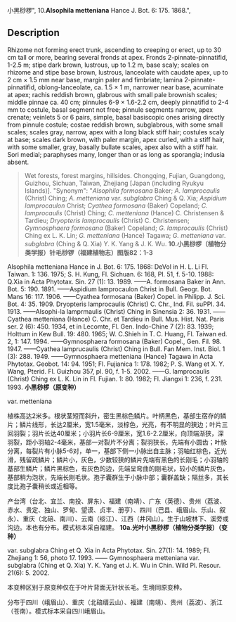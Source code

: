 小黑桫椤",
10.**Alsophila metteniana** Hance J. Bot. 6: 175. 1868.",

## Description
Rhizome not forming erect trunk, ascending to creeping or erect, up to 30 cm tall or more, bearing several fronds at apex. Fronds 2-pinnate-pinnatifid, 1-2.5 m; stipe dark brown, lustrous, up to 1.2 m, base scaly; scales on rhizome and stipe base brown, lustrous, lanceolate with caudate apex, up to 2 cm × 1.5 mm near base, margin paler and fimbriate; lamina 2-pinnate-pinnatifid, oblong-lanceolate, ca. 1.5 × 1 m, narrower near base, acuminate at apex; rachis reddish brown, glabrous with small pale brownish scales; middle pinnae ca. 40 cm; pinnules 6-9 × 1.6-2.2 cm, deeply pinnatifid to 2-4 mm to costule, basal segment not free; pinnule segments narrow, apex crenate; veinlets 5 or 6 pairs, simple, basal basiscopic ones arising directly from pinnule costule; costae reddish brown, subglabrous, with some small scales; scales gray, narrow, apex with a long black stiff hair; costules scaly at base; scales dark brown, with paler margin, apex curled, with a stiff hair, with some smaller, gray, basally bullate scales, apex also with a stiff hair. Sori medial; paraphyses many, longer than or as long as sporangia; indusia absent.

> Wet forests, forest margins, hillsides. Chongqing, Fujian, Guangdong, Guizhou, Sichuan, Taiwan, Zhejiang [Japan (including Ryukyu Islands)].
  "Synonym": "*Alsophila formosana* Baker; *A. lamprocaulis* (Christ) Ching; *A. metteniana* var. *subglabra* Ching &amp; Q. Xia; *Aspidium lamprocaulon* Christ; *Cyathea formosana* (Baker) Copeland; *C. lamprocaulis* (Christ) Ching; *C. metteniana* (Hance) C. Christensen &amp; Tardieu; *Dryopteris lamprocaulis* (Christ) C. Christensen; *Gymnosphaera formosana* (Baker) Copeland; *G. lamprocaulis* (Christ) Ching ex L. K. Lin; *G. metteniana* (Hance) Tagawa; *G. metteniana* var. *subglabra* (Ching &amp; Q. Xia) Y. K. Yang &amp; J. K. Wu.
**10.小黑桫椤（植物分类学报）针毛桫锣（福建植物志）图版82：1-3**

Alsophila metteniana Hance in J. Bot. 6: 175. 1868: DeVol in H. L. Li Fl. Taiwan. 1: 136. 1975; S. H. Kung, Fl. Sichuan. 6: 168, Pl. 51, f. 5-10. 1988: Q.Xia in Acta Phytotax. Sin. 27 (1): 13. 1989. ——A. formosana Baker in Ann. Bot. 5: 190. 1891. ——Aspidium lamprocaulon Christ in Bull. Geogr. Bot. Mans 16: 117. 1906. ——Cyathea formosana (Baker) Copel. in Philipp. J. Sci. Bot. 4: 35. 1909. Dryopteris lamprocaulis (Christ) C. Chr., Ind. Fil. suPPl. 34. 1913. ——Alsophi-la lamprmaulis (Christ) Ching in Sinensia 2: 36. 1931. ——Cyathea metteniana (Hance) C. Chr. et Tardieu in Bull. Mus. Hist. Nat. Paris ser. 2 (6): 450. 1934, et in Lecomte, Fl. Gen. Indo-Chine 7 (2): 83. 1939; Holttum in Kew Bull. 19: 480. 1965; W. C.Shieh in T. C. Huang, Fl. Taiwan ed. 2, 1: 147. 1994. ——Gymnosphaera formosana (Baker) Copel., Gen. Fil. 98. 1947. ——Cyathea lamprucaulis (Christ) Ching in Bull. Fan Mem. Inst. Biol. 1 (3): 288. 1949. ——Gymnosphaera metteniana (Hance) Tagawa in Acta Phytotax. Geobot. 14: 94. 1951; Fl. Fujianica 1: 178. 1982; P. S. Wang et X. Y. Wang, Pterid. Fl. Guizhou 357, pl. 90, f. 1-5. 2002. ——G. lamprocaulis (Christ) Ching ex L. K. Lin in Fl. Fujian. 1: 80. 1982; Fl. Jiangxi 1: 236, f. 231. 1993.
**小黑桫椤（原变种）**

var. metteniana

植株高达2米多。根状茎短而斜升，密生黑棕色鳞片。叶柄黑色，基部生宿存的鳞片；鳞片线形，长达2厘米，宽1.5毫米，淡棕色，光亮，有不明显的狭边；叶片三回羽裂；羽片长达40厘米；小羽片长6-9厘米，宽1.6-2.2厘米，向顶端渐狭，深羽裂，距小羽轴2-4毫米，基部一对裂片不分离；裂羽狭长，先端有小圆齿；叶脉分离，每裂片有小脉5-6对，单一，基部下侧一小脉出自主脉；羽轴红棕色，近光滑，残留疏鳞片；鳞片小，灰色，少数较狭的鳞片先端有黑色的长刚毛；小羽轴的基部生鳞片；鳞片黑棕色，有灰色的边，先端呈弯曲的刚毛状，较小的鳞片灰色，基部稍为泡状，先端长刚毛状。孢子囊群生于小脉中部；囊群盖缺；隔丝多，其长度比孢子囊稍长或近相等。

产台湾（台北、宜兰、南投、屏东）、福建（南靖）、广东（英德）、贵州（荔波、赤水、贵定、独山、罗甸、望谟、贞丰、册亨）、四川（巴县、峨眉山、乐山、叙永）、重庆（北碚、南川）、云南（绥江）、江西（井冈山）。生于山坡林下、溪旁或沟边。本也有分布。模式标本采自福建。
**10a.光叶小黑桫椤（植物分类学报）（变种）**

var. subglabra Ching et Q. Xia in Acta Phytotax. Sin. 27(1): 14. 1989; Fl. Zhejiang 1: 56, photo 17. 1993. —— Gymnosphaera metteniana var. subglabra (Ching et Q. Xia) Y. K. Yang et J. K. Wu in Chin. Wild Pl. Resour. 21(6): 5. 2002.

本变种区别于原变种仅在于叶片背面无针状长毛。生境同原变种。

分布于四川（峨眉山）、重庆（北碚缙云山）、福建（南靖）、贵州（荔波）、浙江（苍南）。模式标本采自四川峨眉山。
